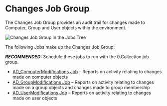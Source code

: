 # Changes Job Group

The Changes Job Group provides an audit trail for changes made to Computer, Group and User objects
within the environment.

![Changes Job Group in the Jobs Tree](/img/versioned_docs/accessanalyzer_11.6/accessanalyzer/admin/hostmanagement/jobstree.webp)

The following Jobs make up the Changes Job Group:

**_RECOMMENDED:_** Schedule these jobs to run with the 0.Collection job group.

- [AD_ComputerModifications Job](/docs/accessanalyzer/11.6/accessanalyzer/solutions/activedirectory/activity/changes/ad_computermodifications.md)
  – Reports on activity relating to changes made on computer objects
- [AD_GroupModifications Job](/docs/accessanalyzer/11.6/accessanalyzer/solutions/activedirectory/activity/changes/ad_groupmodifications.md)
  – Reports on activity relating to changes made on a group objects and changes made to group
  membership
- [AD_UserModifications Job](/docs/accessanalyzer/11.6/accessanalyzer/solutions/activedirectory/activity/changes/ad_usermodifications.md)
  – Reports on activity relating to changes made on user objects
